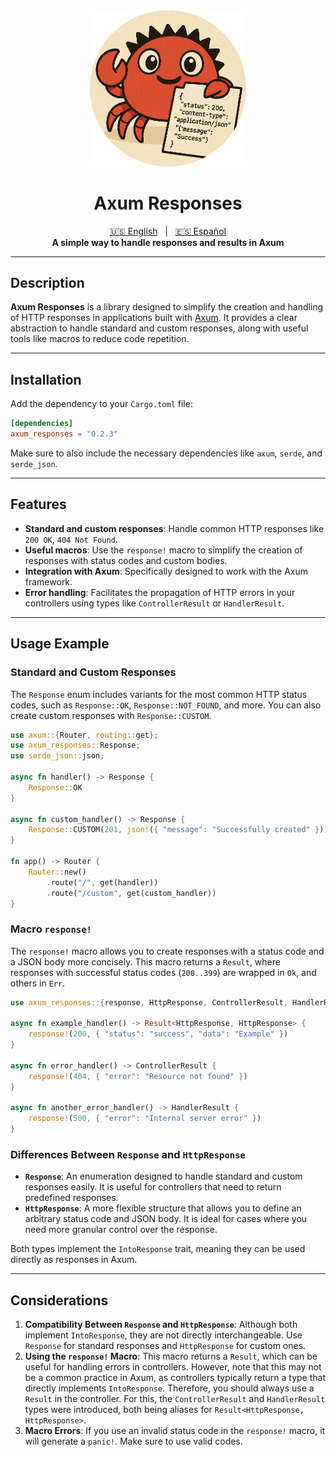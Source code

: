 <div align="center">
    <img src="https://raw.githubusercontent.com/MrRevillod/AxumResponses/refs/heads/master/images/logo.png" width=250 />
</div>

<div align="center">
    <h1>Axum Responses</h1>
</div>

<div align="center">
  <a href="https://github.com/MrRevillod/AxumResponses/blob/master/README.md" title="English README">🇺🇸 English</a>
  &nbsp;&nbsp;|&nbsp;&nbsp;
  <a href="https://github.com/MrRevillod/AxumResponses/blob/master/README%5BES%5D.md" title="README en Español">🇪🇸 Español</a>
</div>

<div align="center">
    <strong>A simple way to handle responses and results in Axum</strong>
</div>

---

## Description

**Axum Responses** is a library designed to simplify the creation and handling of HTTP responses in applications built with [Axum](https://github.com/tokio-rs/axum). It provides a clear abstraction to handle standard and custom responses, along with useful tools like macros to reduce code repetition.

---

## Installation

Add the dependency to your `Cargo.toml` file:

```toml
[dependencies]
axum_responses = "0.2.3"
```

Make sure to also include the necessary dependencies like `axum`, `serde`, and `serde_json`.

---

## Features

- **Standard and custom responses**: Handle common HTTP responses like `200 OK`, `404 Not Found`.
- **Useful macros**: Use the `response!` macro to simplify the creation of responses with status codes and custom bodies.
- **Integration with Axum**: Specifically designed to work with the Axum framework.
- **Error handling**: Facilitates the propagation of HTTP errors in your controllers using types like `ControllerResult` or `HandlerResult`.

---

## Usage Example

### Standard and Custom Responses

The `Response` enum includes variants for the most common HTTP status codes, such as `Response::OK`, `Response::NOT_FOUND`, and more. You can also create custom responses with `Response::CUSTOM`.

```rust
use axum::{Router, routing::get};
use axum_responses::Response;
use serde_json::json;

async fn handler() -> Response {
    Response::OK
}

async fn custom_handler() -> Response {
    Response::CUSTOM(201, json!({ "message": "Successfully created" }))
}

fn app() -> Router {
    Router::new()
        .route("/", get(handler))
        .route("/custom", get(custom_handler))
}
```

### Macro `response!`

The `response!` macro allows you to create responses with a status code and a JSON body more concisely. This macro returns a `Result`, where responses with successful status codes (`200..399`) are wrapped in `Ok`, and others in `Err`.

```rust
use axum_responses::{response, HttpResponse, ControllerResult, HandlerResult};

async fn example_handler() -> Result<HttpResponse, HttpResponse> {
    response!(200, { "status": "success", "data": "Example" })
}

async fn error_handler() -> ControllerResult {
    response!(404, { "error": "Resource not found" })
}

async fn another_error_handler() -> HandlerResult {
    response!(500, { "error": "Internal server error" })
}
```

### Differences Between `Response` and `HttpResponse`

- **`Response`**: An enumeration designed to handle standard and custom responses easily. It is useful for controllers that need to return predefined responses.
- **`HttpResponse`**: A more flexible structure that allows you to define an arbitrary status code and JSON body. It is ideal for cases where you need more granular control over the response.

Both types implement the `IntoResponse` trait, meaning they can be used directly as responses in Axum.

---

## Considerations

1. **Compatibility Between `Response` and `HttpResponse`**: Although both implement `IntoResponse`, they are not directly interchangeable. Use `Response` for standard responses and `HttpResponse` for custom ones.
2. **Using the `response!` Macro**: This macro returns a `Result`, which can be useful for handling errors in controllers. However, note that this may not be a common practice in Axum, as controllers typically return a type that directly implements `IntoResponse`. Therefore, you should always use a `Result` in the controller. For this, the `ControllerResult` and `HandlerResult` types were introduced, both being aliases for `Result<HttpResponse, HttpResponse>`.
3. **Macro Errors**: If you use an invalid status code in the `response!` macro, it will generate a `panic!`. Make sure to use valid codes.

